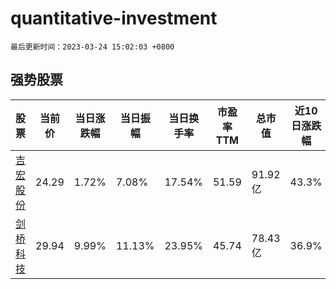 # quantitative-investment

`最后更新时间：2023-03-24 15:02:03 +0800`

## 强势股票

|股票|当前价|当日涨跌幅|当日振幅|当日换手率|市盈率TTM|总市值|近10日涨跌幅|
|----|----|----|----|----|----|----|----|
|[吉宏股份](https://xueqiu.com/S/SZ002803)|24.29|1.72%|7.08%|17.54%|51.59|91.92亿|43.3%|
|[剑桥科技](https://xueqiu.com/S/SH603083)|29.94|9.99%|11.13%|23.95%|45.74|78.43亿|36.9%|
